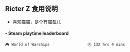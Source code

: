 ## Ricter Z 食用说明
- 喜欢猫猫，是个冇猫孤儿

<!-- steam-box start -->
#### - Steam playtime leaderboard
```text
🎮 World of Warships                 🕘 132 hrs 4 mins
```
<!-- Powered by https://github.com/YouEclipse/steam-box . -->
<!-- steam-box end -->
